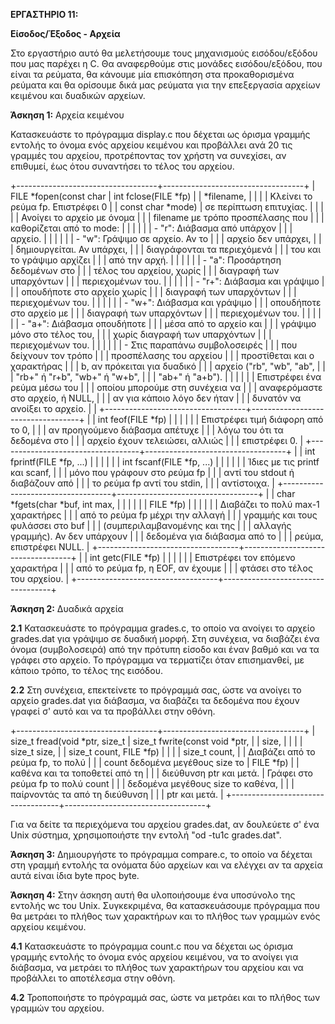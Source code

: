 **ΕΡΓΑΣΤΗΡΙΟ 11:**

**Είσοδος/Έξοδος - Αρχεία**

Στο εργαστήριο αυτό θα μελετήσουμε τους μηχανισμούς εισόδου/εξόδου που
μας παρέχει η C. Θα αναφερθούμε στις μονάδες εισόδου/εξόδου, που είναι
τα ρεύματα, θα κάνουμε μία επισκόπηση στα προκαθορισμένα ρεύματα και θα
ορίσουμε δικά μας ρεύματα για την επεξεργασία αρχείων κειμένου και
δυαδικών αρχείων.

**Άσκηση 1:** Αρχεία κειμένου

Κατασκευάστε το πρόγραμμα display.c που δέχεται ως όρισμα γραμμής
εντολής το όνομα ενός αρχείου κειμένου και προβάλλει ανά 20 τις γραμμές
του αρχείου, προτρέποντας τον χρήστη να συνεχίσει, αν επιθυμεί, έως ότου
συναντήσει το τέλος του αρχείου.

+-----------------------------------+-----------------------------------+
| FILE \*fopen(const char           | int fclose(FILE \*fp)             |
| \*filename,                       |                                   |
|                                   | Κλείνει το ρεύμα fp. Επιστρέφει 0 |
| const char \*mode)                | σε περίπτωση επιτυχίας.           |
|                                   |                                   |
| Ανοίγει το αρχείο με όνομα        |                                   |
| filename με τρόπο προσπέλασης που |                                   |
| καθορίζεται από το mode:          |                                   |
|                                   |                                   |
| -   "r": Διάβασμα από υπάρχον     |                                   |
|     αρχείο.                       |                                   |
|                                   |                                   |
| -   "w": Γράψιμο σε αρχείο. Αν το |                                   |
|     αρχείο δεν υπάρχει,           |                                   |
|     δημιουργείται. Αν υπάρχει,    |                                   |
|     διαγράφονται τα περιεχόμενά   |                                   |
|     του και το γράψιμο αρχίζει    |                                   |
|     από την αρχή.                 |                                   |
|                                   |                                   |
| -   "a": Προσάρτηση δεδομένων στο |                                   |
|     τέλος του αρχείου, χωρίς      |                                   |
|     διαγραφή των υπαρχόντων       |                                   |
|     περιεχομένων του.             |                                   |
|                                   |                                   |
| -   "r+": Διάβασμα και γράψιμο    |                                   |
|     οπουδήποτε στο αρχείο χωρίς   |                                   |
|     διαγραφή των υπαρχόντων       |                                   |
|     περιεχομένων του.             |                                   |
|                                   |                                   |
| -   "w+": Διάβασμα και γράψιμο    |                                   |
|     οπουδήποτε στο αρχείο με      |                                   |
|     διαγραφή των υπαρχόντων       |                                   |
|     περιεχομένων του.             |                                   |
|                                   |                                   |
| -   "a+": Διάβασμα οπουδήποτε     |                                   |
|     μέσα από το αρχείο και        |                                   |
|     γράψιμο μόνο στο τέλος του,   |                                   |
|     χωρίς διαγραφή των υπαρχόντων |                                   |
|     περιεχομένων του.             |                                   |
|                                   |                                   |
| -   Στις παραπάνω συμβολοσειρές   |                                   |
|     που δείχνουν τον τρόπο        |                                   |
|     προσπέλασης του αρχείου       |                                   |
|     προστίθεται και ο χαρακτήρας  |                                   |
|     b, αν πρόκειται για δυαδικό   |                                   |
|     αρχείο ("rb", "wb", "ab",     |                                   |
|     "rb+" ή "r+b", "wb+" ή "w+b", |                                   |
|     "ab+" ή "a+b").               |                                   |
|                                   |                                   |
| Επιστρέφει ένα ρεύμα μέσω του     |                                   |
| οποίου μπορούμε στη συνέχεια να   |                                   |
| αναφερόμαστε στο αρχείο, ή NULL,  |                                   |
| αν για κάποιο λόγο δεν ήταν       |                                   |
| δυνατόν να ανοίξει το αρχείο.     |                                   |
+-----------------------------------+-----------------------------------+
|                                   | int feof(FILE \*fp)               |
|                                   |                                   |
|                                   | Επιστρέφει τιμή διάφορη από το 0, |
|                                   | αν προηγούμενο διάβασμα απέτυχε   |
|                                   | λόγω του ότι τα δεδομένα στο      |
|                                   | αρχείο έχουν τελειώσει, αλλιώς    |
|                                   | επιστρέφει 0.                     |
+-----------------------------------+-----------------------------------+
|                                   | int fprintf(FILE \*fp, \...)      |
|                                   |                                   |
|                                   | int fscanf(FILE \*fp, \...)       |
|                                   |                                   |
|                                   | Ίδιες με τις printf και scanf,    |
|                                   | μόνο που γράφουν στο ρεύμα fp     |
|                                   | αντί του stdout ή διαβάζουν από   |
|                                   | το ρεύμα fp αντί του stdin,       |
|                                   | αντίστοιχα.                       |
+-----------------------------------+-----------------------------------+
|                                   | char \*fgets(char \*buf, int max, |
|                                   |                                   |
|                                   | FILE \*fp)                        |
|                                   |                                   |
|                                   | Διαβάζει το πολύ max-1 χαρακτήρες |
|                                   | από το ρεύμα fp μέχρι την αλλαγή  |
|                                   | γραμμής και τους φυλάσσει στο buf |
|                                   | (συμπεριλαμβανομένης και της      |
|                                   | αλλαγής γραμμής). Αν δεν υπάρχουν |
|                                   | δεδομένα για διάβασμα από το      |
|                                   | ρεύμα, επιστρέφει NULL.           |
+-----------------------------------+-----------------------------------+
|                                   | int getc(FILE \*fp)               |
|                                   |                                   |
|                                   | Επιστρέφει τον επόμενο χαρακτήρα  |
|                                   | από το ρεύμα fp, η EOF, αν έχουμε |
|                                   | φτάσει στο τέλος του αρχείου.     |
+-----------------------------------+-----------------------------------+

**Άσκηση 2:** Δυαδικά αρχεία

**2.1** Κατασκευάστε το πρόγραμμα grades.c, το οποίο να ανοίγει το
αρχείο grades.dat για γράψιμο σε δυαδική μορφή. Στη συνέχεια, να
διαβάζει ένα όνομα (συμβολοσειρά) από την πρότυπη είσοδο και έναν βαθμό
και να τα γράφει στο αρχείο. Το πρόγραμμα να τερματίζει όταν
επισημανθεί, με κάποιο τρόπο, το τέλος της εισόδου.

**2.2** Στη συνέχεια, επεκτείνετε το πρόγραμμά σας, ώστε να ανοίγει το
αρχείο grades.dat για διάβασμα, να διαβάζει τα δεδομένα που έχουν γραφεί
σ' αυτό και να τα προβάλλει στην οθόνη.

+-----------------------------------+-----------------------------------+
| size_t fread(void \*ptr, size_t   | size_t fwrite(const void \*ptr,   |
| size,                             |                                   |
|                                   | size_t size,                      |
| size_t count, FILE \*fp)          |                                   |
|                                   | size_t count,                     |
| Διαβάζει από το ρεύμα fp, το πολύ |                                   |
| count δεδομένα μεγέθους size το   | FILE \*fp)                        |
| καθένα και τα τοποθετεί από τη    |                                   |
| διεύθυνση ptr και μετά.           | Γράφει στο ρεύμα fp το πολύ count |
|                                   | δεδομένα μεγέθους size το καθένα, |
|                                   | παίρνοντάς τα από τη διεύθυνση    |
|                                   | ptr και μετά.                     |
+-----------------------------------+-----------------------------------+

Για να δείτε τα περιεχόμενα του αρχείου grades.dat, αν δουλεύετε σ' ένα
Unix σύστημα, χρησιμοποιήστε την εντολή "od -tu1c grades.dat".

**Άσκηση 3:** Δημιουργήστε το πρόγραμμα compare.c, το οποίο να δέχεται
στη γραμμή εντολής τα ονόματα δύο αρχείων και να ελέγχει αν τα αρχεία
αυτά είναι ίδια byte προς byte.

**Άσκηση 4:** Στην άσκηση αυτή θα υλοποιήσουμε ένα υποσύνολο της εντολής
wc του Unix. Συγκεκριμένα, θα κατασκευάσουμε πρόγραμμα που θα μετράει το
πλήθος των χαρακτήρων και το πλήθος των γραμμών ενός αρχείου κειμένου.

**4.1** Κατασκευάστε το πρόγραμμα count.c που να δέχεται ως όρισμα
γραμμής εντολής το όνομα ενός αρχείου κειμένου, να το ανοίγει για
διάβασμα, να μετράει το πλήθος των χαρακτήρων του αρχείου και να
προβάλλει το αποτέλεσμα στην οθόνη.

**4.2** Τροποποιήστε το πρόγραμμά σας, ώστε να μετράει και το πλήθος των
γραμμών του αρχείου.
